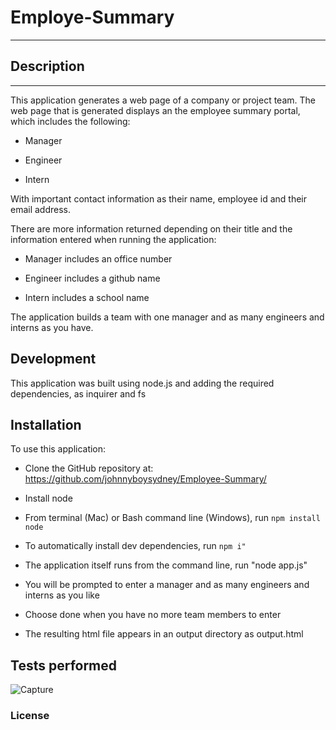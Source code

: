 # Employe-Summary

***

## Description

***

This application generates a web page of a company or project team. The web page that is generated displays an the employee summary portal, which includes the following:

* Manager

* Engineer

* Intern

With important contact information as their name, employee id and their email address.

There are more information returned depending on their title and the information entered when running the application:

* Manager includes an office number

* Engineer includes a github name

* Intern includes a school name

The application builds a team with one manager and as many engineers and interns as you have.

## Development

This application was built using node.js and adding the required dependencies, as inquirer and fs

## Installation

To use this application:

* Clone the GitHub repository at: https://github.com/johnnyboysydney/Employee-Summary/

* Install node

* From terminal (Mac) or Bash command line (Windows), run ```npm install node```

* To automatically install dev dependencies, run ```npm i"```

* The application itself runs from the command line, run "node app.js"

* You will be prompted to enter a manager and as many engineers and interns as you like

* Choose done when you have no more team members to enter

* The resulting html file appears in an output directory as output.html

## Tests performed

![Capture](https://user-images.githubusercontent.com/54227198/80297068-3ec9b380-87c3-11ea-80b5-ced619dfd0f8.JPG)

### License

